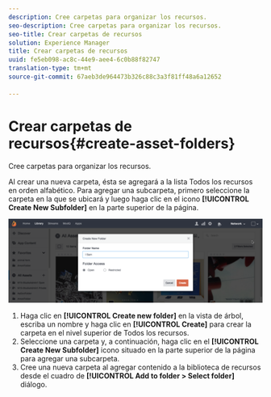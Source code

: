 ```yaml
---
description: Cree carpetas para organizar los recursos.
seo-description: Cree carpetas para organizar los recursos.
seo-title: Crear carpetas de recursos
solution: Experience Manager
title: Crear carpetas de recursos
uuid: fe5eb098-ac8c-44e9-aee4-6c0b88f82747
translation-type: tm+mt
source-git-commit: 67aeb3de964473b326c88c3a3f81ff48a6a12652

---
```



# Crear carpetas de recursos{#create-asset-folders}

Cree carpetas para organizar los recursos.

Al crear una nueva carpeta, ésta se agregará a la lista Todos los recursos en orden alfabético. Para agregar una subcarpeta, primero seleccione la carpeta en la que se ubicará y luego haga clic en el icono **[!UICONTROL Create New Subfolder]** en la parte superior de la página.

![](assets/LibraryNewFolder-1024x338.png)

1. Haga clic en **[!UICONTROL Create new folder]** en la vista de árbol, escriba un nombre y haga clic en **[!UICONTROL Create]** para crear la carpeta en el nivel superior de Todos los recursos.
1. Seleccione una carpeta y, a continuación, haga clic en el **[!UICONTROL Create New Subfolder]** icono situado en la parte superior de la página para agregar una subcarpeta.
1. Cree una nueva carpeta al agregar contenido a la biblioteca de recursos desde el cuadro de **[!UICONTROL Add to folder > Select folder]** diálogo.
